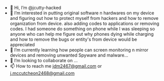 - 👋 Hi, I’m @jcutty-hacked
- 👀 I’m interested in putting original software n hardwares on my device and figuring out how to protect myself from hackers and how to remove organization from device. also adding codes to applications or removing codes. I had someone do something on phone while I was sleeping so anyone who can help me figure out why phones dying while charging and how to remove the bugs or entity's from device would be appreciated 
- 🌱 I’m currently learning how people can screen monitoring n mirror devices and removing unwanted Spyware and malware...
- 💞️ I’m looking to collaborate on ...
- 📫 How to reach me jdm2467@gmail.com or j.mccutcheon2468@gmail.com 

<!---
jcutty-hacked/jcutty-hacked is a ✨ special ✨ repository because its `README.md` (this file) appears on your GitHub profile.
You can click the Preview link to take a look at your changes.
--->
